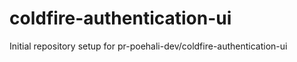 # coldfire-authentication-ui

Initial repository setup for pr-poehali-dev/coldfire-authentication-ui